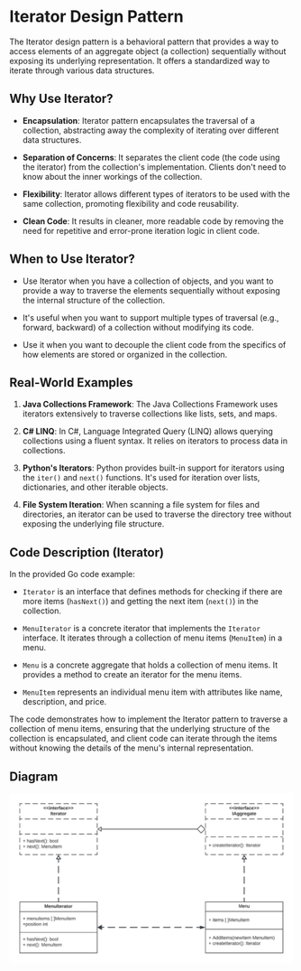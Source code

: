 # Iterator Design Pattern

The Iterator design pattern is a behavioral pattern that provides a way to access elements of an aggregate object (a collection) sequentially without exposing its underlying representation. It offers a standardized way to iterate through various data structures.

## Why Use Iterator?

- **Encapsulation**: Iterator pattern encapsulates the traversal of a collection, abstracting away the complexity of iterating over different data structures.

- **Separation of Concerns**: It separates the client code (the code using the iterator) from the collection's implementation. Clients don't need to know about the inner workings of the collection.

- **Flexibility**: Iterator allows different types of iterators to be used with the same collection, promoting flexibility and code reusability.

- **Clean Code**: It results in cleaner, more readable code by removing the need for repetitive and error-prone iteration logic in client code.

## When to Use Iterator?

- Use Iterator when you have a collection of objects, and you want to provide a way to traverse the elements sequentially without exposing the internal structure of the collection.

- It's useful when you want to support multiple types of traversal (e.g., forward, backward) of a collection without modifying its code.

- Use it when you want to decouple the client code from the specifics of how elements are stored or organized in the collection.

## Real-World Examples

1. **Java Collections Framework**: The Java Collections Framework uses iterators extensively to traverse collections like lists, sets, and maps.

2. **C# LINQ**: In C#, Language Integrated Query (LINQ) allows querying collections using a fluent syntax. It relies on iterators to process data in collections.

3. **Python's Iterators**: Python provides built-in support for iterators using the `iter()` and `next()` functions. It's used for iteration over lists, dictionaries, and other iterable objects.

4. **File System Iteration**: When scanning a file system for files and directories, an iterator can be used to traverse the directory tree without exposing the underlying file structure.

## Code Description (Iterator)

In the provided Go code example:

- `Iterator` is an interface that defines methods for checking if there are more items (`hasNext()`) and getting the next item (`next()`) in the collection.

- `MenuIterator` is a concrete iterator that implements the `Iterator` interface. It iterates through a collection of menu items (`MenuItem`) in a menu.

- `Menu` is a concrete aggregate that holds a collection of menu items. It provides a method to create an iterator for the menu items.

- `MenuItem` represents an individual menu item with attributes like name, description, and price.

The code demonstrates how to implement the Iterator pattern to traverse a collection of menu items, ensuring that the underlying structure of the collection is encapsulated, and client code can iterate through the items without knowing the details of the menu's internal representation.  

## Diagram  

![Iterator.jpeg](Iterator.jpeg)